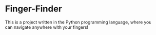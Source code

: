 # Finger-Finder
This is a project written in the Python programming language, where you can navigate anywhere with your fingers!
